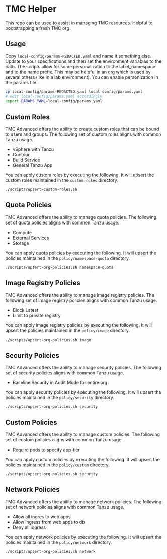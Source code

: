 # TMC Helper

This repo can be used to assist in managing TMC resources.  Helpful to bootstrapping a fresh TMC org.

## Usage

Copy `local-config/params-REDACTED.yaml` and name it something else.  Update to your specifications and then set the environment variables to the path.  The scripts allow for some personalization to the label_namespace and to the name prefix.  This may be helpful in an org which is used by several others (like in a lab environment). You can enable personization in the params file.

```bash
cp local-config/params-REDACTED.yaml local-config/params.yaml
# edit local-config/params.yaml accordingly
export PARAMS_YAML=local-config/params.yaml
```

## Custom Roles

TMC Advanced offers the ability to create custom roles that can be bound to users and groups.  The following set of custom roles aligns with common Tanzu usage.

- vSphere with Tanzu
- Contour
- Build Service
- General Tanzu App

You can apply custom roles by executing the following.  It will upsert the custom roles maintained in the `custom-roles` directory.

```bash
./scripts/upsert-custom-roles.sh
```

## Quota Policies

TMC Advanced offers the ability to manage quota policies.  The following set of quota policies aligns with common Tanzu usage.

- Compute
- External Services
- Storage

You can apply quota policies by executing the following.  It will upsert the policies maintained in the `policy/namespace-quota` directory.

```bash
./scripts/upsert-org-policies.sh namespace-quota
```

## Image Registry Policies

TMC Advanced offers the ability to manage image registry policies.  The following set of image registry policies aligns with common Tanzu usage.

- Block Latest
- Limit to private registry

You can apply image registry policies by executing the following.  It will upsert the policies maintained in the `policy/image` directory.

```bash
./scripts/upsert-org-policies.sh image
```

## Security Policies

TMC Advanced offers the ability to manage security policies.  The following set of security policies aligns with common Tanzu usage.

- Baseline Security in Audit Mode for entire org

You can apply security policies by executing the following.  It will upsert the policies maintained in the `policy/security` directory.

```bash
./scripts/upsert-org-policies.sh security
```

## Custom Policies

TMC Advanced offers the ability to manage custom policies.  The following set of custom policies aligns with common Tanzu usage.

- Require pods to specify app-tier

You can apply custom policies by executing the following.  It will upsert the policies maintained in the `policy/custom` directory.

```bash
./scripts/upsert-org-policies.sh security
```

## Network Policies

TMC Advanced offers the ability to manage network policies.  The following set of network policies aligns with common Tanzu usage.

- Allow all ingres to web apps
- Allow ingress from web apps to db
- Deny all ingress

You can apply network policies by executing the following.  It will upsert the policies maintained in the `policy/network` directory.

```bash
./scripts/upsert-org-policies.sh network
```
